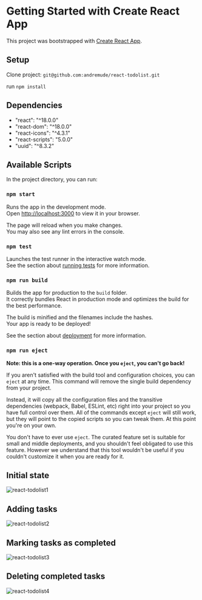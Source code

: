 # Getting Started with Create React App

This project was bootstrapped with [Create React App](https://github.com/facebook/create-react-app).

## Setup

Clone project: `git@github.com:andremude/react-todolist.git`

run  `npm install`

## Dependencies

<ul>
  <li>"react": "^18.0.0"</li>
  <li>"react-dom": "^18.0.0"</li>
  <li>"react-icons": "^4.3.1"</li>
  <li>"react-scripts": "5.0.0"</li>
  <li>"uuid": "^8.3.2"</li>
</ul>

## Available Scripts

In the project directory, you can run:

### `npm start`

Runs the app in the development mode.\
Open [http://localhost:3000](http://localhost:3000) to view it in your browser.

The page will reload when you make changes.\
You may also see any lint errors in the console.

### `npm test`

Launches the test runner in the interactive watch mode.\
See the section about [running tests](https://facebook.github.io/create-react-app/docs/running-tests) for more information.

### `npm run build`

Builds the app for production to the `build` folder.\
It correctly bundles React in production mode and optimizes the build for the best performance.

The build is minified and the filenames include the hashes.\
Your app is ready to be deployed!

See the section about [deployment](https://facebook.github.io/create-react-app/docs/deployment) for more information.

### `npm run eject`

**Note: this is a one-way operation. Once you `eject`, you can't go back!**

If you aren't satisfied with the build tool and configuration choices, you can `eject` at any time. This command will remove the single build dependency from your project.

Instead, it will copy all the configuration files and the transitive dependencies (webpack, Babel, ESLint, etc) right into your project so you have full control over them. All of the commands except `eject` will still work, but they will point to the copied scripts so you can tweak them. At this point you're on your own.

You don't have to ever use `eject`. The curated feature set is suitable for small and middle deployments, and you shouldn't feel obligated to use this feature. However we understand that this tool wouldn't be useful if you couldn't customize it when you are ready for it.

## Initial state
![react-todolist1](https://user-images.githubusercontent.com/71613801/162206890-722f1d41-ab85-495e-9ebe-ba81c16b8d04.jpg)

## Adding tasks
![react-todolist2](https://user-images.githubusercontent.com/71613801/162206894-eed6ec2f-d33a-4e15-a44a-262a52f01a71.jpg)

## Marking tasks as completed
![react-todolist3](https://user-images.githubusercontent.com/71613801/162206897-51220a2a-08cb-49c3-9914-acfc5ae3c0e8.jpg)

## Deleting completed tasks
![react-todolist4](https://user-images.githubusercontent.com/71613801/162206900-d327afd0-ca03-4175-8f6f-70627a2e5cf3.jpg)
